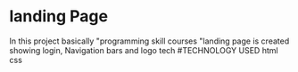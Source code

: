 # landing Page
In this project basically "programming skill courses "landing page is created
showing login, Navigation bars and logo tech 
#TECHNOLOGY USED
html
css
